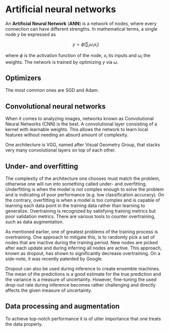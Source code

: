 # Artificial neural networks

An **Artificial Neural Network** (**ANN**) is a network of nodes, where every
connection can have different strengths. In mathematical terms, a single node
$y$ be expressed as

$$
y = \phi\left(\sum_i \omega_i x_i\right)
$$

where $\phi$ is the activation function of the node, $x_i$ its inputs and
$\omega_i$ the weights. The network is trained by optimizing $y$ via $\omega$.

## Optimizers

The most common ones are SGD and Adam.

## Convolutional neural networks

When it comes to analyzing images, networks known as Convolutional Neural
Networks (CNN) is the best. A convolutional layer consisting of a kernel with
learnable weights. This allows the network to learn local features without
needing an absurd amount of complexity.

One architecture is VGG, named after Visual Geometry Group, that stacks very
many convolutional layers on top of each other.

## Under- and overfitting

The complexity of the architecture one chooses must match the problem, otherwise
one will run into something called under- and overfitting. Underfitting is when
the model is not complex enough to solve the problem and is indicating of poor
performance (e.g. low classification accuracy). On the contrary, overfitting is
when a model is too complex and is capable of learning each data point in the
training data rather than learning to generalize. Overtraining is recognized by
satisfying training metrics but poor validation metrics. There are various tools
to counter overtraining, such as data augmentation.

As mentioned earlier, one of greatest problems of the training process is
overtraining. One approach to mitigate this, is to randomly pick a set of nodes
that are inactive during the training period. New nodes are picked after each
update and during inferring all nodes are active. This approach, known as
dropout, has shown to significantly decrease overtraining. On a side-note, it
was recently patented by Google.

Dropout can also be used during inference to create ensemble machines. The mean
of the predictions is a good estimate for the true prediction and the variance
is a measure of uncertainty. However, fine-tuning the used drop-out rate during
inference becomes rather challenging and directly affects the given measure of
uncertainty.

## Data processing and augmentation

To achieve top-notch performance it is of utter importance that one treats the
data properly.
